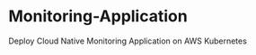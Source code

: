 # Monitoring-Application
 Deploy Cloud Native Monitoring Application on AWS Kubernetes                              
